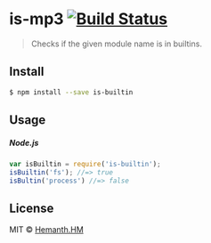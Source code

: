 # is-mp3 [![Build Status](https://travis-ci.org/hemanth/is-builtin.svg?branch=master)](https://travis-ci.org/hemanth/is-builtin)

> Checks if the given module name is in builtins.

## Install

```sh
$ npm install --save is-builtin
```

## Usage

##### Node.js

```js
var isBuiltin = require('is-builtin');
isBuiltin('fs'); //=> true
isBultin('process') //=> false
```

## License

MIT © [Hemanth.HM](http://h3manth.com)
